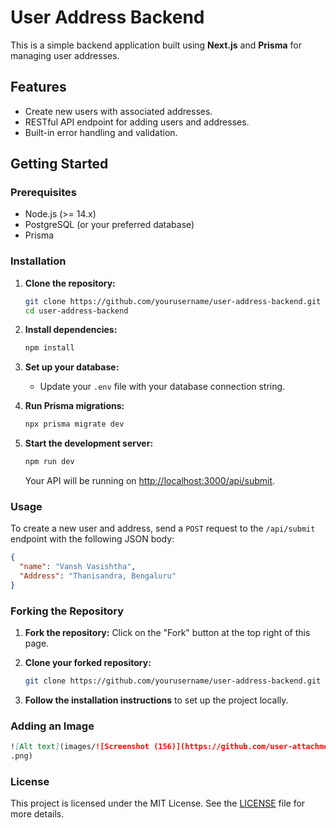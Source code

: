 
# User Address Backend

This is a simple backend application built using **Next.js** and **Prisma** for managing user addresses.

## Features

- Create new users with associated addresses.
- RESTful API endpoint for adding users and addresses.
- Built-in error handling and validation.

## Getting Started

### Prerequisites

- Node.js (>= 14.x)
- PostgreSQL (or your preferred database)
- Prisma

### Installation

1. **Clone the repository:**

   ```bash
   git clone https://github.com/yourusername/user-address-backend.git
   cd user-address-backend
   ```

2. **Install dependencies:**

   ```bash
   npm install
   ```

3. **Set up your database:**

   - Update your `.env` file with your database connection string.

4. **Run Prisma migrations:**

   ```bash
   npx prisma migrate dev
   ```

5. **Start the development server:**

   ```bash
   npm run dev
   ```

   Your API will be running on [http://localhost:3000/api/submit](http://localhost:3000/api/submit).

### Usage

To create a new user and address, send a `POST` request to the `/api/submit` endpoint with the following JSON body:

```json
{
  "name": "Vansh Vasishtha",
  "Address": "Thanisandra, Bengaluru"
}
```

### Forking the Repository

1. **Fork the repository:** Click on the "Fork" button at the top right of this page.
2. **Clone your forked repository:**

   ```bash
   git clone https://github.com/yourusername/user-address-backend.git
   ```

3. **Follow the installation instructions** to set up the project locally.

### Adding an Image



```markdown
![Alt text](images/![Screenshot (156)](https://github.com/user-attachments/assets/0172e031-e71b-4977-bed8-c8c8b61ce4f9)
.png)
```

### License

This project is licensed under the MIT License. See the [LICENSE](LICENSE) file for more details.
